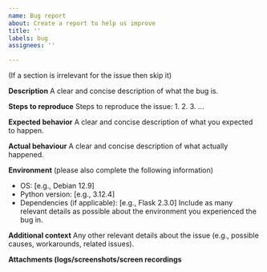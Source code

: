 ```yaml
---
name: Bug report
about: Create a report to help us improve
title: ''
labels: bug
assignees: ''

---
```


(If a section is irrelevant for the issue then skip it)

**Description**
A clear and concise description of what the bug is.

**Steps to reproduce**
Steps to reproduce the issue:
1.
2.
3.
...

**Expected behavior**
A clear and concise description of what you expected to happen.

**Actual behaviour**
A clear and concise description of what actually happened.

**Environment**
(please also complete the following information)
 - OS: [e.g., Debian 12.9]
 - Python version: [e.g., 3.12.4]
 - Dependencies (if applicable): [e.g., Flask 2.3.0]
Include as many relevant details as possible about the environment you experienced the bug in.

**Additional context**
Any other relevant details about the issue (e.g., possible causes, workarounds, related issues).

**Attachments (logs/screenshots/screen recordings**

